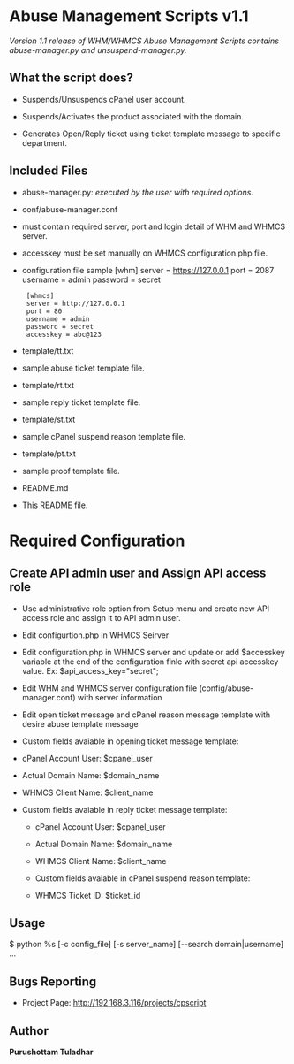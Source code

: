 Abuse Management Scripts v1.1
=============================
      									
*Version 1.1 release of WHM/WHMCS Abuse Management Scripts contains abuse-manager.py and unsuspend-manager.py.*

**What the script does?**
-------------------
- Suspends/Unsuspends cPanel user account.

- Suspends/Activates the product associated with the domain.

- Generates Open/Reply ticket using ticket template message to specific department.  

**Included Files**
---------------
- abuse-manager.py: *executed by the user with required options.*

- conf/abuse-manager.conf
 - must contain required server, port and login detail of WHM and WHMCS server.
 - accesskey must be set manually on WHMCS configuration.php file.
 - configuration file sample
 		[whm]
		server = https://127.0.0.1
		port = 2087
		username = admin
		password = secret

		[whmcs]
		server = http://127.0.0.1
		port = 80
		username = admin
		password = secret
		accesskey = abc@123

- template/tt.txt
 - sample abuse ticket template file.

- template/rt.txt
 - sample reply ticket template file.

- template/st.txt
 - sample cPanel suspend reason template file.

- template/pt.txt
 - sample proof template file.

- README.md
 - This README file.

**Required Configuration**
====================

Create API admin user and Assign API access role
------------------------------------------
- Use administrative role option from Setup menu
  and create new API access role and assign it to
  API admin user.

- Edit configurtion.php in WHMCS Seirver
 - Edit configuration.php in WHMCS server and update or add $accesskey variable
   at the end of the configuration finle with secret api accesskey value.
   Ex: $api_access_key="secret";

- Edit WHM and WHMCS server configuration file (config/abuse-manager.conf) with server information

- Edit open ticket message and cPanel reason message template with desire abuse template message
 - Custom fields avaiable in opening ticket message template:
  - cPanel Account User:        $cpanel_user
  - Actual Domain Name:         $domain_name
  - WHMCS Client Name:          $client_name

- Custom fields avaiable in reply ticket message template:
  - cPanel Account User:        $cpanel_user
  - Actual Domain Name:         $domain_name
  - WHMCS Client Name:          $client_name

  - Custom fields avaiable in cPanel suspend reason template:
   -  WHMCS Ticket ID:          $ticket_id

**Usage**
-----
 $ python %s [-c config_file] [-s server_name]
   [--search domain|username] ...

**Bugs Reporting**
--------------
- Project Page: http://192.168.3.116/projects/cpscript

**Author**
------
**Purushottam Tuladhar**
